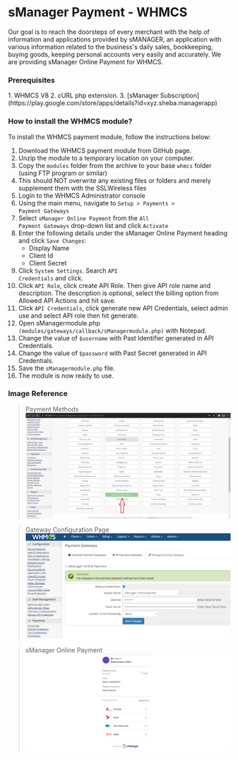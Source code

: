 # sManager Payment - WHMCS
Our goal is to reach the doorsteps of every merchant with the help of information and applications provided by sMANAGER, an application with various information related to the business's daily sales, bookkeeping, buying goods, keeping personal accounts very easily and accurately.
We are providing sManager Online Payment for WHMCS.

<h3>Prerequisites</h3>
1. WHMCS V8
2. cURL php extension.
3. [sManager Subscription](https://play.google.com/store/apps/details?id=xyz.sheba.managerapp)

<h3>How to install the WHMCS module?</h3>
To install the WHMCS payment module, follow the instructions below:

1. Download the WHMCS payment module from GitHub page.
2. Unzip the module to a temporary location on your computer.
3. Copy the <code>modules</code> folder from the archive to your base <code>whmcs</code> folder (using FTP program or similar)
4. This should NOT overwrite any existing files or folders and merely supplement them with the SSLWireless files
5. Login to the WHMCS Administrator console
6. Using the main menu, navigate to <code>Setup > Payments > Payment Gateways</code>
7. Select <code>sManager Online Payment</code> from the <code>All Payment Gateways</code> drop-down list and click <code>Activate</code>
8. Enter the following details under the sManager Online Payment heading and click <code>Save Changes</code>:
   - Display Name
   - Client Id
   - Client Secret
9. Click <code>System Settings</code>. Search <code>API Credentials</code> and click.
10. Click <code>API Role</code>, click create API Role. Then give API role name and description. The description is optional, select the billing option from Allowed API Actions and hit save.
11. Click <code>API Credentials</code>, click generate new API Credentials, select admin use and select API role then hit generate.
12. Open sManagermodule.php <code>(modules/gateways/callback/sManagermodule.php)</code> with Notepad.
13. Change the value of <code>$username</code> with Past Identifier generated in API Credentials.
14. Change the value of <code>$password</code> with Past Secret generated in API Credentials.
15. Save the <code>sManagermodule.php</code> file.
16. The module is now ready to use.

<h3>Image Reference</h3>

> Payment Methods
> <img src="https://raw.githubusercontent.com/smanager-technology/sManager-WHMCS/master/images/payment_methods.png" alt="Payment Methods" />

> Gateway Configuration Page
> <img src="https://raw.githubusercontent.com/smanager-technology/sManager-WHMCS/master/images/Gatway_Configuration_Page.png" alt="Payment Methods" />

> sManager Online Payment
> <img src="https://raw.githubusercontent.com/smanager-technology/sManager-WHMCS/master/images/sManager_online_payment.png" alt="Payment Methods" />